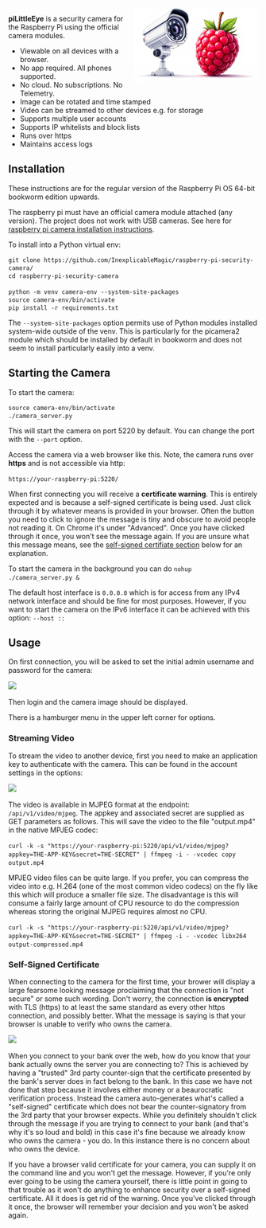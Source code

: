 <img align="right" width="250px" src="docs/security-camera-with-raspberry.jpg">

**piLittleEye** is a security camera for the Raspberry Pi using the official camera modules.<br>

- Viewable on all devices with a browser.
- No app required. All phones supported.
- No cloud. No subscriptions. No Telemetry.
- Image can be rotated and time stamped
- Video can be streamed to other devices e.g. for storage
- Supports multiple user accounts
- Supports IP whitelists and block lists
- Runs over https
- Maintains access logs

## Installation

These instructions are for the regular version of the Raspberry Pi OS 64-bit bookworm edition upwards. 

The raspberry pi must have an official camera module attached (any version). The project does not work with USB cameras. See here for [raspberry pi camera installation instructions](https://leoncode.co.uk/articles/installing-the-raspberry-pi-camera-module/).

To install into a Python virtual env:

```
git clone https://github.com/InexplicableMagic/raspberry-pi-security-camera/
cd raspberry-pi-security-camera

python -m venv camera-env --system-site-packages
source camera-env/bin/activate
pip install -r requirements.txt
```

The ```--system-site-packages``` option permits use of Python modules installed system-wide outside of the venv. This is particularly for the picamera2 module which should be installed by default in bookworm and does not seem to install particularly easily into a venv.

## Starting the Camera

To start the camera:

```
source camera-env/bin/activate
./camera_server.py
```

This will start the camera on port 5220 by default. You can change the port with the ```--port``` option.

Access the camera via a web browser like this. Note, the camera runs over **https** and is not accessible via http:

```https://your-raspberry-pi:5220/```

When first connecting you will receive a **certificate warning**. This is entirely expected and is because a self-signed certificate is being used. Just click through it by whatever means is provided in your browser. Often the button you need to click to ignore the message is tiny and obscure to avoid people not reading it. On Chrome it's under "Advanced". Once you have clicked through it once, you won't see the message again. If you are unsure what this message means, see the [self-signed certifiate section](#Self-Signed-Certificate) below for an explanation.

To start the camera in the background you can do ```nohup ./camera_server.py &```

The default host interface is ```0.0.0.0``` which is for access from any IPv4 network interface and should be fine for most purposes. However, if you want to start the camera on the IPv6 interface it can be achieved with this option: ```--host ::```


## Usage

On first connection, you will be asked to set the initial admin username and password for the camera:

<img src="docs/set-admin-password.png" width="200px" >

Then login and the camera image should be displayed.

There is a hamburger menu in the upper left corner for options.

### Streaming Video

To stream the video to another device, first you need to make an application key to authenticate with the camera. This can be found in the account settings in the options:

<img width="400px" src="docs/app-key-and-secret.png">

The video is available in MJPEG format at the endpoint: ```/api/v1/video/mjpeg```. The appkey and associated secret are supplied as GET parameters as follows. This will save the video to the file "output.mp4" in the native MPJEG codec:

```curl -k -s "https://your-raspberry-pi:5220/api/v1/video/mjpeg?appkey=THE-APP-KEY&secret=THE-SECRET" | ffmpeg -i - -vcodec copy output.mp4```

MPJEG video files can be quite large. If you prefer, you can compress the video into e.g. H.264 (one of the most common video codecs) on the fly like this which will produce a smaller file size. The disadvantage is this will consume a fairly large amount of CPU resource to do the compression whereas storing the original MJPEG requires almost no CPU.

```curl -k -s "https://your-raspberry-pi:5220/api/v1/video/mjpeg?appkey=THE-APP-KEY&secret=THE-SECRET" | ffmpeg -i - -vcodec libx264 output-compressed.mp4```

### Self-Signed Certificate

When connecting to the camera for the first time, your brower will display a large fearsome looking message proclaiming that the connection is "not secure" or some such wording. Don't worry, the connection **is encrypted** with TLS (https) to at least the same standard as every other https connection, and possibly better. What the message is saying is that your browser is unable to verify who owns the camera.

<img width="200px" src="docs/chrome-mobile-connection-not-secure.png">

When you connect to your bank over the web, how do you know that your bank actually owns the server you are connecting to? This is achieved by having a "trusted" 3rd party counter-sign that the certificate presented by the bank's server does in fact belong to the bank. In this case we have not done that step because it involves either money or a beaurocratic verification process. Instead the camera auto-generates what's called a "self-signed" certificate which does not bear the counter-signatory from the 3rd party that your browser expects. While you definitely shouldn't click through the message if you are trying to connect to your bank (and that's why it's so loud and bold) in this case it's fine because we already know who owns the camera - you do. In this instance there is no concern about who owns the device.

If you have a browser valid certificate for your camera, you can supply it on the command line and you won't get the message. However, if you're only ever going to be using the camera yourself, there is little point in going to that trouble as it won't do anything to enhance security over a self-signed certificate. All it does is get rid of the warning. Once you've clicked through it once, the browser will remember your decision and you won't be asked again.

